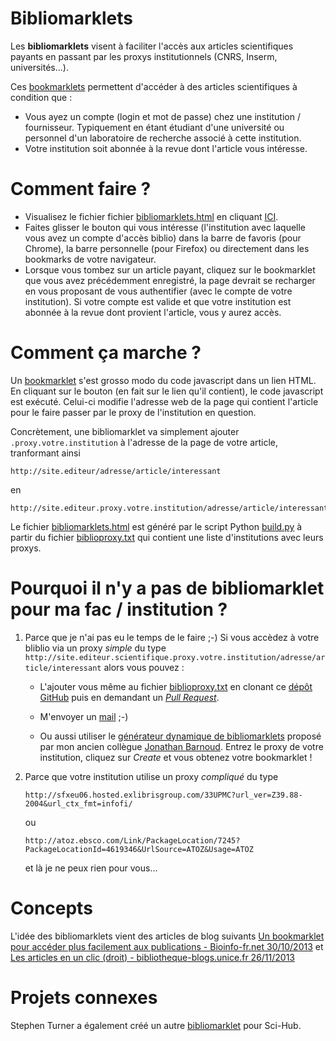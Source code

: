 # Bibliomarklets

Les **bibliomarklets** visent à faciliter l'accès aux articles scientifiques payants en passant par les proxys institutionnels (CNRS, Inserm, universités...).

Ces [bookmarklets](http://fr.wikipedia.org/wiki/Bookmarklet) permettent d'accéder à des articles scientifiques à condition que : 

- Vous ayez un compte (login et mot de passe) chez une institution / fournisseur. Typiquement en étant étudiant d'une université ou personnel d'un laboratoire de recherche associé à cette institution.
- Votre institution soit abonnée à la revue dont l'article vous intéresse.

# Comment faire ?

- Visualisez le fichier fichier [bibliomarklets.html](https://raw.github.com/pierrepo/bibliomarklets/master/bibliomarklets.html) en cliquant <a href="http://htmlpreview.github.com/?https://raw.github.com/pierrepo/bibliomarklets/master/bibliomarklets.html" target="_blank">ICI</a>.
- Faites glisser le bouton qui vous intéresse (l'institution avec laquelle vous avez un compte d'accès biblio) dans la barre de favoris (pour Chrome), la barre personnelle (pour Firefox) ou directement dans les bookmarks de votre navigateur.
- Lorsque vous tombez sur un article payant, cliquez sur le bookmarklet que vous avez précédemment enregistré, la page devrait se recharger en vous proposant de vous authentifier (avec le compte de votre institution). Si votre compte est valide et que votre institution est abonnée à la revue dont provient l'article, vous y aurez accès.


# Comment ça marche ?

Un [bookmarklet](http://fr.wikipedia.org/wiki/Bookmarklet) s'est grosso modo du code javascript dans un lien HTML. En cliquant sur le bouton (en fait sur le lien qu'il contient), le code javascript est exécuté. Celui-ci modifie l'adresse web de la page qui contient l'article pour le faire passer par le proxy de l'institution en question.

Concrètement, une bibliomarklet va simplement ajouter `.proxy.votre.institution` à l'adresse de la page de votre article, tranformant ainsi

```
http://site.editeur/adresse/article/interessant
```

en

```
http://site.editeur.proxy.votre.institution/adresse/article/interessant
```

Le fichier [bibliomarklets.html](https://raw.github.com/pierrepo/bibliomarklets/master/bibliomarklets.html) est généré par le script Python [build.py](https://raw.github.com/pierrepo/bibliomarklets/master/build.py) à partir du fichier [biblioproxy.txt](https://raw.github.com/pierrepo/bibliomarklets/master/biblioproxy.txt) qui contient une liste d'institutions avec leurs proxys.

# Pourquoi il n'y a pas de bibliomarklet pour ma fac / institution ?

1. Parce que je n'ai pas eu le temps de le faire ;-) Si vous accèdez à votre bliblio via un proxy *simple* du type `http://site.editeur.scientifique.proxy.votre.institution/adresse/article/interessant` alors vous pouvez :

    * L'ajouter vous même au fichier [biblioproxy.txt](https://raw.github.com/pierrepo/bibliomarklets/master/biblioproxy.txt) en clonant ce [dépôt GitHub](https://github.com/pierrepo/bibliomarklets) puis en demandant un [*Pull Request*](https://github.com/pierrepo/bibliomarklets/pulls). 

    * M'envoyer un [mail](http://cupnet.net/about/) ;-)

    * Ou aussi utiliser le [générateur dynamique de bibliomarklets](http://jbarnoud.github.io/proxy-bookmarklet/) proposé par mon ancien collègue [Jonathan Barnoud](https://twitter.com/jbarnoud). Entrez le proxy de votre institution, cliquez sur *Create* et vous obtenez votre bookmarklet !

2. Parce que votre institution utilise un proxy *compliqué* du type 

    ```
    http://sfxeu06.hosted.exlibrisgroup.com/33UPMC?url_ver=Z39.88-2004&url_ctx_fmt=infofi/
    ```
    ou
    ```
    http://atoz.ebsco.com/Link/PackageLocation/7245?PackageLocationId=4619346&UrlSource=ATOZ&Usage=ATOZ
    ```
    et là je ne peux rien pour vous...


# Concepts

L'idée des bibliomarklets vient des articles de blog suivants [Un bookmarklet pour accéder plus facilement aux publications - Bioinfo-fr.net 30/10/2013](http://bioinfo-fr.net/un-bookmarklet-pour-acceder-plus-facilement-aux-publications) et [Les articles en un clic (droit) - bibliotheque-blogs.unice.fr 26/11/2013](http://bibliotheque-blogs.unice.fr/httbu/2013/11/26/les-articles-en-un-clic-droit/)

# Projets connexes

Stephen Turner a également créé un autre [bibliomarklet](https://stephenturner.github.io/scihub_bookmark/) pour Sci-Hub.
